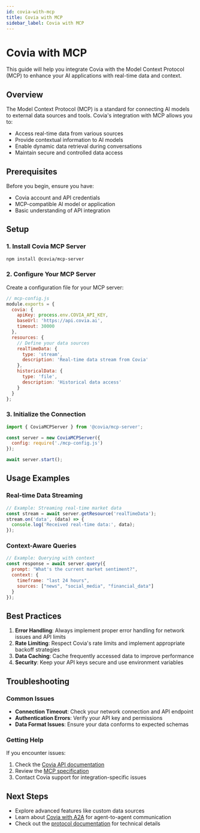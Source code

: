```yaml
---
id: covia-with-mcp
title: Covia with MCP
sidebar_label: Covia with MCP
---
```


# Covia with MCP

This guide will help you integrate Covia with the Model Context Protocol (MCP) to enhance your AI applications with real-time data and context.

## Overview

The Model Context Protocol (MCP) is a standard for connecting AI models to external data sources and tools. Covia's integration with MCP allows you to:

- Access real-time data from various sources
- Provide contextual information to AI models
- Enable dynamic data retrieval during conversations
- Maintain secure and controlled data access

## Prerequisites

Before you begin, ensure you have:

- Covia account and API credentials
- MCP-compatible AI model or application
- Basic understanding of API integration

## Setup

### 1. Install Covia MCP Server

```bash
npm install @covia/mcp-server
```

### 2. Configure Your MCP Server

Create a configuration file for your MCP server:

```javascript
// mcp-config.js
module.exports = {
  covia: {
    apiKey: process.env.COVIA_API_KEY,
    baseUrl: 'https://api.covia.ai',
    timeout: 30000
  },
  resources: {
    // Define your data sources
    realTimeData: {
      type: 'stream',
      description: 'Real-time data stream from Covia'
    },
    historicalData: {
      type: 'file',
      description: 'Historical data access'
    }
  }
};
```

### 3. Initialize the Connection

```javascript
import { CoviaMCPServer } from '@covia/mcp-server';

const server = new CoviaMCPServer({
  config: require('./mcp-config.js')
});

await server.start();
```

## Usage Examples

### Real-time Data Streaming

```javascript
// Example: Streaming real-time market data
const stream = await server.getResource('realTimeData');
stream.on('data', (data) => {
  console.log('Received real-time data:', data);
});
```

### Context-Aware Queries

```javascript
// Example: Querying with context
const response = await server.query({
  prompt: "What's the current market sentiment?",
  context: {
    timeframe: "last 24 hours",
    sources: ["news", "social_media", "financial_data"]
  }
});
```

## Best Practices

1. **Error Handling**: Always implement proper error handling for network issues and API limits
2. **Rate Limiting**: Respect Covia's rate limits and implement appropriate backoff strategies
3. **Data Caching**: Cache frequently accessed data to improve performance
4. **Security**: Keep your API keys secure and use environment variables

## Troubleshooting

### Common Issues

- **Connection Timeout**: Check your network connection and API endpoint
- **Authentication Errors**: Verify your API key and permissions
- **Data Format Issues**: Ensure your data conforms to expected schemas

### Getting Help

If you encounter issues:

1. Check the [Covia API documentation](https://docs.covia.ai)
2. Review the [MCP specification](https://modelcontextprotocol.io)
3. Contact Covia support for integration-specific issues

## Next Steps

- Explore advanced features like custom data sources
- Learn about [Covia with A2A](./covia-with-a2a.md) for agent-to-agent communication
- Check out the [protocol documentation](../protocol/overview.md) for technical details 